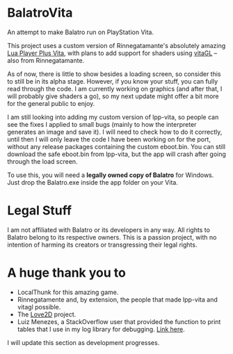 # BalatroVita
An attempt to make Balatro run on PlayStation Vita.

This project uses a custom version of Rinnegatamante's absolutely amazing [Lua Player Plus Vita](https://github.com/Rinnegatamante/lpp-vita), with plans to add support for shaders using [vitaGL](https://github.com/Rinnegatamante/vitagl) – also from Rinnegatamante.

As of now, there is little to show besides a loading screen, so consider this to still be in its alpha stage. However, if you know your stuff, you can fully read through the code. I am currently working on graphics (and after that, I will probably give shaders a go), so my next update might offer a bit more for the general public to enjoy.

I am still looking into adding my custom version of lpp-vita, so people can see the fixes I applied to small bugs (mainly to how the interpreter generates an image and save it). I will need to check how to do it correctly, until then I will only leave the code I have been working on for the port, without any release packages containing the custom eboot.bin. You can still download the safe eboot.bin from lpp-vita, but the app will crash after going through the load screen.

To use this, you will need a **legally owned copy of Balatro** for Windows. Just drop the Balatro.exe inside the app folder on your Vita.

# Legal Stuff
I am not affiliated with Balatro or its developers in any way. All rights to Balatro belong to its respective owners. This is a passion project, with no intention of harming its creators or transgressing their legal rights.

# A huge thank you to
* LocalThunk for this amazing game.
* Rinnegatamente and, by extension, the people that made lpp-vita and vitagl possible.
* The [Love2D](https://love2d.org/) project.
* Luiz Menezes, a StackOverflow user that provided the function to print tables that I use in my log library for debugging. [Link here](https://stackoverflow.com/questions/41942289/display-contents-of-tables-in-lua).

I will update this section as development progresses.

